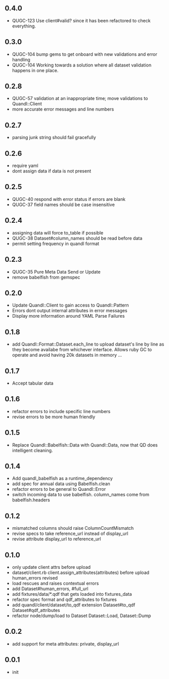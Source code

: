 ## 0.4.0 

* QUGC-123 Use client#valid? since it has been refactored to check everything.



## 0.3.0 

* QUGC-104 bump gems to get onboard with new validations and error handling
* QUGC-104 Working towards a solution where all dataset validation happens in one place.



## 0.2.8

* QUGC-57 validation at an inappropriate time; move validations to Quandl::Client
* more accurate error messages and line numbers


## 0.2.7

* parsing junk string should fail gracefully


## 0.2.6

* require yaml
* dont assign data if data is not present


## 0.2.5

* QUGC-40 respond with error status if errors are blank
* QUGC-37 field names should be case insensitive


## 0.2.4

* assigning data will force to_table if possible
* QUGC-38 Dataset#column_names should be read before data
* permit setting frequency in quandl format

## 0.2.3

* QUGC-35 Pure Meta Data Send or Update
* remove babelfish from gemspec


## 0.2.0

* Update Quandl::Client to gain access to Quandl::Pattern
* Errors dont output internal attributes in error messages
* Display more information around YAML Parse Failures


## 0.1.8

* add Quandl::Format::Dataset.each_line to upload dataset's line by line as they become availabe from whichever interface. Allows ruby GC to operate and avoid having 20k datasets in memory ...


## 0.1.7

* Accept tabular data


## 0.1.6

* refactor errors to include specific line numbers
* revise errors to be more human friendly


## 0.1.5

* Replace Quandl::Babelfish::Data with Quandl::Data, now that QD does intelligent cleaning.


## 0.1.4

* Add quandl_babelfish as a runtime_dependency
* add spec for annual data using Babelfish.clean
* refactor errors to be general to Quandl::Error
* switch incoming data to use babelfish. column_names come from babelfish.headers


## 0.1.2

* mismatched columns should raise ColumnCountMismatch
* revise specs to take reference_url instead of display_url
* revise attribute display_url to reference_url


## 0.1.0

* only update client attrs before upload
* dataset/client.rb client.assign_attributes(attributes) before upload human_errors revised
* load rescues and raises contextual errors
* add Dataset#human_errors, #full_url
* add fixtures/data/*.qdf that gets loaded into fixtures_data
* refactor spec format and qdf_attributes to fixtures
* add quandl/client/dataset/to_qdf extension Dataset#to_qdf Dataset#qdf_attributes
* refactor node/dump/load to Dataset Dataset::Load, Dataset::Dump


## 0.0.2

* add support for meta attributes: private, display_url


## 0.0.1

* init